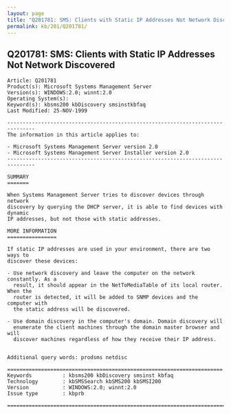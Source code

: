 ```yaml
---
layout: page
title: "Q201781: SMS: Clients with Static IP Addresses Not Network Discovered"
permalink: kb/201/Q201781/
---
```


## Q201781: SMS: Clients with Static IP Addresses Not Network Discovered

	Article: Q201781
	Product(s): Microsoft Systems Management Server
	Version(s): WINDOWS:2.0; winnt:2.0
	Operating System(s): 
	Keyword(s): kbsms200 kbDiscovery smsinstkbfaq
	Last Modified: 25-NOV-1999
	
	-------------------------------------------------------------------------------
	The information in this article applies to:
	
	- Microsoft Systems Management Server version 2.0 
	- Microsoft Systems Management Server Installer version 2.0 
	-------------------------------------------------------------------------------
	
	SUMMARY
	=======
	
	When Systems Management Server tries to discover devices through network
	discovery by querying the DHCP server, it is able to find devices with dynamic
	IP addresses, but not those with static addresses.
	
	MORE INFORMATION
	================
	
	If static IP addresses are used in your environment, there are two ways to
	discover these devices:
	
	- Use network discovery and leave the computer on the network constantly. As a
	  result, it should appear in the NetToMediaTable of its local router. When the
	  router is detected, it will be added to SNMP devices and the computer with
	  the static address will be discovered.
	
	- Use domain discovery in the computer's domain. Domain discovery will
	  enumerate the client machines through the domain master browser and will
	  discover machines regardless of how they receive their IP address.
	
	
	Additional query words: prodsms netdisc
	
	======================================================================
	Keywords          : kbsms200 kbDiscovery smsinst kbfaq
	Technology        : kbSMSSearch kbSMS200 kbSMSI200
	Version           : WINDOWS:2.0; winnt:2.0
	Issue type        : kbprb
	
	=============================================================================
	
